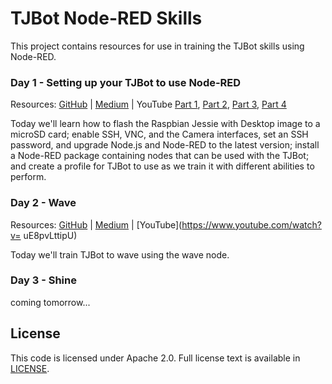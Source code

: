 # TJBot Node-RED Skills

This project contains resources for use in training the TJBot skills using Node-RED.

### Day 1 - Setting up your TJBot to use Node-RED

Resources: [GitHub](1-setup) | [Medium](https://medium.com/@jeancarlbisson/setting-up-your-tjbot-to-use-node-red-df94ff94a114) | YouTube [Part 1](https://www.youtube.com/watch?v=J23LdKeghBg), [Part 2](https://www.youtube.com/watch?v=xLfpcJYa8eI), [Part 3](https://www.youtube.com/watch?v=EKmSuDYbzhE), [Part 4](https://www.youtube.com/watch?v=Je9VJv_sxt8)

Today we'll learn how to flash the Raspbian Jessie with Desktop image to a microSD card; enable SSH, VNC, and the Camera interfaces, set an SSH password, and upgrade Node.js and Node-RED to the latest version; install a Node-RED package containing nodes that can be used with the TJBot; and create a profile for TJBot to use as we train it with different abilities to perform. 

### Day 2 - Wave

Resources: [GitHub](2-wave) | [Medium](https://medium.com/@jeancarlbisson/train-tjbot-to-wave-in-node-red-62826d269ba5) | [YouTube](https://www.youtube.com/watch?v= uE8pvLttipU)

Today we'll train TJBot to wave using the wave node.

### Day 3 - Shine

coming tomorrow...

## License

This code is licensed under Apache 2.0. Full license text is available in [LICENSE](LICENSE).
